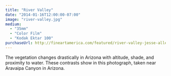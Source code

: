 ```yaml
---
title: "River Valley"
date: "2014-01-16T12:00:00-07:00"
image: "river-valley.jpg"
medium:
  - "35mm"
  - "Color Film"
  - "Kodak Ektar 100"
purchaseUrl: http://fineartamerica.com/featured/river-valley-jesse-allen.html
---
```


The vegetation changes drastically in Arizona with altitude, shade, and proximity to water. These contrasts show in this photograph, taken near Aravaipa Canyon in Arizona.
